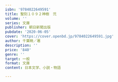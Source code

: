 ```yaml
---
isbn: '9784022649591'
title: 聖刻１０９２神樹　弐
volume: ''
series: 文庫
publisher: 朝日新聞出版
pubdate: '2020-06-05'
cover: 'https://cover.openbd.jp/9784022649591.jpg'
author: 千葉暁／著
description: ''
price: '840'
genre: ''
target: 一般
format: 文庫
content: 日本文学、小説・物語

---
```

